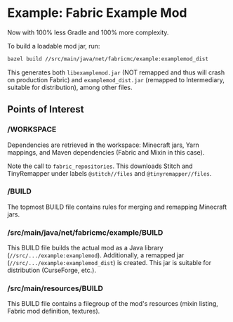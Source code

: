# Example: Fabric Example Mod

Now with 100% less Gradle and 100% more complexity.

To build a loadable mod jar, run:

```sh
bazel build //src/main/java/net/fabricmc/example:examplemod_dist
```

This generates both `libexamplemod.jar` (NOT remapped and thus will crash on
production Fabric) and `examplemod_dist.jar` (remapped to Intermediary,
suitable for distribution), among other files.

## Points of Interest

### /WORKSPACE

Dependencies are retrieved in the workspace: Minecraft jars, Yarn mappings, and
Maven dependencies (Fabric and Mixin in this case).

Note the call to `fabric_repositories`. This downloads Stitch and TinyRemapper
under labels `@stitch//files` and `@tinyremapper//files`.

### /BUILD

The topmost BUILD file contains rules for merging and remapping Minecraft jars.

### /src/main/java/net/fabricmc/example/BUILD

This BUILD file builds the actual mod as a Java library
(`//src/.../example:examplemod`). Additionally, a remapped jar
(`//src/.../example:examplemod_dist`) is created. This jar is suitable for
distribution (CurseForge, etc.).

### /src/main/resources/BUILD

This BUILD file contains a filegroup of the mod's resources (mixin listing,
Fabric mod definition, textures).
